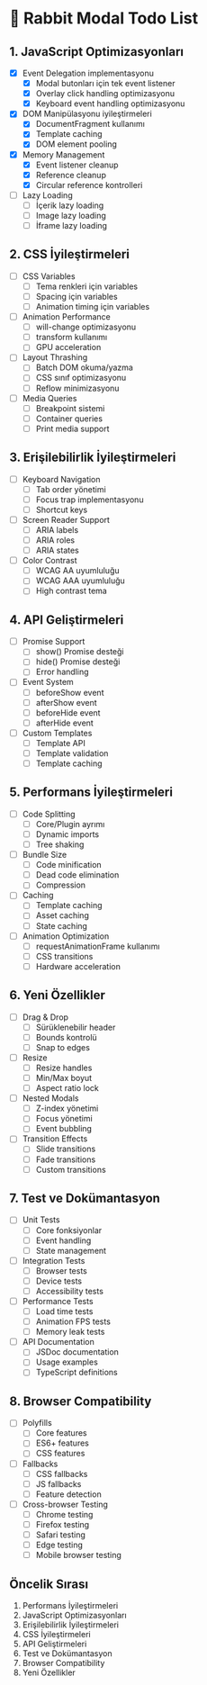# 🎯 Rabbit Modal Todo List

## 1. JavaScript Optimizasyonları
- [x] Event Delegation implementasyonu
  - [x] Modal butonları için tek event listener
  - [x] Overlay click handling optimizasyonu
  - [x] Keyboard event handling optimizasyonu
- [x] DOM Manipülasyonu iyileştirmeleri
  - [x] DocumentFragment kullanımı
  - [x] Template caching
  - [x] DOM element pooling
- [x] Memory Management
  - [x] Event listener cleanup
  - [x] Reference cleanup
  - [x] Circular reference kontrolleri
- [ ] Lazy Loading
  - [ ] İçerik lazy loading
  - [ ] Image lazy loading
  - [ ] İframe lazy loading

## 2. CSS İyileştirmeleri
- [ ] CSS Variables
  - [ ] Tema renkleri için variables
  - [ ] Spacing için variables
  - [ ] Animation timing için variables
- [ ] Animation Performance
  - [ ] will-change optimizasyonu
  - [ ] transform kullanımı
  - [ ] GPU acceleration
- [ ] Layout Thrashing
  - [ ] Batch DOM okuma/yazma
  - [ ] CSS sınıf optimizasyonu
  - [ ] Reflow minimizasyonu
- [ ] Media Queries
  - [ ] Breakpoint sistemi
  - [ ] Container queries
  - [ ] Print media support

## 3. Erişilebilirlik İyileştirmeleri
- [ ] Keyboard Navigation
  - [ ] Tab order yönetimi
  - [ ] Focus trap implementasyonu
  - [ ] Shortcut keys
- [ ] Screen Reader Support
  - [ ] ARIA labels
  - [ ] ARIA roles
  - [ ] ARIA states
- [ ] Color Contrast
  - [ ] WCAG AA uyumluluğu
  - [ ] WCAG AAA uyumluluğu
  - [ ] High contrast tema

## 4. API Geliştirmeleri
- [ ] Promise Support
  - [ ] show() Promise desteği
  - [ ] hide() Promise desteği
  - [ ] Error handling
- [ ] Event System
  - [ ] beforeShow event
  - [ ] afterShow event
  - [ ] beforeHide event
  - [ ] afterHide event
- [ ] Custom Templates
  - [ ] Template API
  - [ ] Template validation
  - [ ] Template caching

## 5. Performans İyileştirmeleri
- [ ] Code Splitting
  - [ ] Core/Plugin ayrımı
  - [ ] Dynamic imports
  - [ ] Tree shaking
- [ ] Bundle Size
  - [ ] Code minification
  - [ ] Dead code elimination
  - [ ] Compression
- [ ] Caching
  - [ ] Template caching
  - [ ] Asset caching
  - [ ] State caching
- [ ] Animation Optimization
  - [ ] requestAnimationFrame kullanımı
  - [ ] CSS transitions
  - [ ] Hardware acceleration

## 6. Yeni Özellikler
- [ ] Drag & Drop
  - [ ] Sürüklenebilir header
  - [ ] Bounds kontrolü
  - [ ] Snap to edges
- [ ] Resize
  - [ ] Resize handles
  - [ ] Min/Max boyut
  - [ ] Aspect ratio lock
- [ ] Nested Modals
  - [ ] Z-index yönetimi
  - [ ] Focus yönetimi
  - [ ] Event bubbling
- [ ] Transition Effects
  - [ ] Slide transitions
  - [ ] Fade transitions
  - [ ] Custom transitions

## 7. Test ve Dokümantasyon
- [ ] Unit Tests
  - [ ] Core fonksiyonlar
  - [ ] Event handling
  - [ ] State management
- [ ] Integration Tests
  - [ ] Browser tests
  - [ ] Device tests
  - [ ] Accessibility tests
- [ ] Performance Tests
  - [ ] Load time tests
  - [ ] Animation FPS tests
  - [ ] Memory leak tests
- [ ] API Documentation
  - [ ] JSDoc documentation
  - [ ] Usage examples
  - [ ] TypeScript definitions

## 8. Browser Compatibility
- [ ] Polyfills
  - [ ] Core features
  - [ ] ES6+ features
  - [ ] CSS features
- [ ] Fallbacks
  - [ ] CSS fallbacks
  - [ ] JS fallbacks
  - [ ] Feature detection
- [ ] Cross-browser Testing
  - [ ] Chrome testing
  - [ ] Firefox testing
  - [ ] Safari testing
  - [ ] Edge testing
  - [ ] Mobile browser testing

## Öncelik Sırası
1. Performans İyileştirmeleri
2. JavaScript Optimizasyonları
3. Erişilebilirlik İyileştirmeleri
4. CSS İyileştirmeleri
5. API Geliştirmeleri
6. Test ve Dokümantasyon
7. Browser Compatibility
8. Yeni Özellikler
